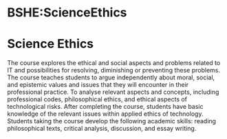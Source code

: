 






BSHE:ScienceEthics
==================






Science Ethics
==============


The course explores the ethical and social aspects and problems related to IT and possibilities for resolving, diminishing or preventing these problems. The course teaches students to argue independently about moral, social, and epistemic values and issues that they will encounter in their professional practice. To analyse relevant aspects and concepts, including professional codes, philosophical ethics, and ethical aspects of technological risks. After completing the course, students have basic knowledge of the relevant issues within applied ethics of technology. Students taking the course develop the following academic skills: reading philosophical texts, critical analysis, discussion, and essay writing.











